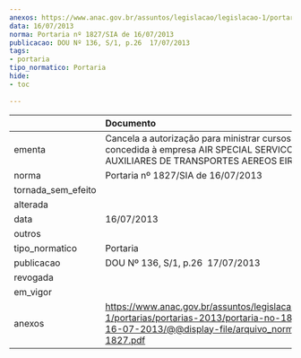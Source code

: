```yaml
---
anexos: https://www.anac.gov.br/assuntos/legislacao/legislacao-1/portarias/portarias-2013/portaria-no-1827-sia-de-16-07-2013/@@display-file/arquivo_norma/PA2013-1827.pdf
data: 16/07/2013
norma: Portaria nº 1827/SIA de 16/07/2013
publicacao: DOU Nº 136, S/1, p.26  17/07/2013
tags:
- portaria
tipo_normatico: Portaria
hide: 
- toc 
 
---
```


|                    | Documento                                                                                                                                                         |
|:-------------------|:------------------------------------------------------------------------------------------------------------------------------------------------------------------|
| ementa             | Cancela a autorização para ministrar cursos AVSEC concedida à empresa AIR SPECIAL SERVICOS AUXILIARES DE TRANSPORTES AEREOS EIRELI.                               |
| norma              | Portaria nº 1827/SIA de 16/07/2013                                                                                                                                |
| tornada_sem_efeito |                                                                                                                                                                   |
| alterada           |                                                                                                                                                                   |
| data               | 16/07/2013                                                                                                                                                        |
| outros             |                                                                                                                                                                   |
| tipo_normatico     | Portaria                                                                                                                                                          |
| publicacao         | DOU Nº 136, S/1, p.26  17/07/2013                                                                                                                                 |
| revogada           |                                                                                                                                                                   |
| em_vigor           |                                                                                                                                                                   |
| anexos             | https://www.anac.gov.br/assuntos/legislacao/legislacao-1/portarias/portarias-2013/portaria-no-1827-sia-de-16-07-2013/@@display-file/arquivo_norma/PA2013-1827.pdf |